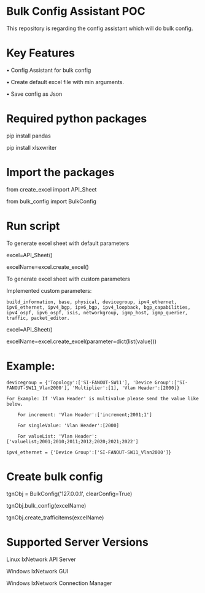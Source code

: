 # Bulk Config Assistant POC
This repository is regarding the config assistant which will do bulk config.

# Key Features
•	Config Assistant for bulk config

•	Create default excel file with min arguments.

•	Save config as Json

# Required python packages
pip install pandas

pip install xlsxwriter

# Import the packages
from create_excel import API_Sheet

from bulk_config import BulkConfig

# Run script

To generate excel sheet with default parameters

excel=API_Sheet()

excelName=excel.create_excel()

To generate excel sheet with custom parameters

Implemented custom parameters: 

	build_information, base, physical, devicegroup, ipv4_ethernet, ipv6_ethernet, ipv4_bgp, ipv6_bgp, ipv4_loopback, bgp_capabilities, ipv4_ospf, ipv6_ospf, isis, networkgroup, igmp_host, igmp_querier, traffic, packet_editor.

excel=API_Sheet()

excelName=excel.create_excel(parameter=dict(list(value)))
# Example:
	devicegroup = {'Topology':['SI-FANOUT-SW11'], 'Device Group':['SI-FANOUT-SW11_Vlan2000'], 'Multiplier':[1], 'Vlan Header':[2000]}
	
	For Example: If 'Vlan Header' is multivalue please send the value like below.
	
		For increment: 'Vlan Header':['increment;2001;1']
	
		For singleValue: 'Vlan Header':[2000]
		
		For valueList: 'Vlan Header':['valuelist;2001;2010;2011;2012;2020;2021;2022']

	ipv4_ethernet = {'Device Group':['SI-FANOUT-SW11_Vlan2000']}

# Create bulk config
tgnObj = BulkConfig('127.0.0.1', clearConfig=True)

tgnObj.bulk_config(excelName)

tgnObj.create_trafficitems(excelName)

# Supported Server Versions
Linux IxNetwork API Server

Windows IxNetwork GUI

Windows IxNetwork Connection Manager

